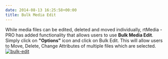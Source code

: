 ```yaml
---
date: 2014-08-13 16:25:58+00:00
title: Bulk Media Edit
---
```


While media files can be edited, deleted and moved individually, rtMedia -PRO has added functionality that allows users to use **Bulk Media Edit**. Simply click on **"Options"** icon and click on Bulk Edit. This will allow users to Move, Delete, Change Attributes of multiple files which are selected.   [![bulk-edit](http://docs.rtcamp.com/wp-content/uploads/2014/08/bulk-edit.png)](http://docs.rtcamp.com/wp-content/uploads/2014/08/bulk-edit.png)
